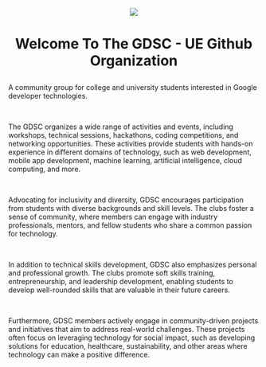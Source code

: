 <p align = center><img src = 'https://scontent.fmnl17-1.fna.fbcdn.net/v/t39.30808-6/307363323_117078711131433_903154364282393764_n.jpg?_nc_cat=101&ccb=1-7&_nc_sid=09cbfe&_nc_eui2=AeFhH9Y3UlN5SbuniB9mX4O-ZJugoLWIF9xkm6CgtYgX3GJRrMdhxu--mc_wzrqzp_-l2zSZQQuk781VaRScua9j&_nc_ohc=7Cmv-zBT1WMAX9H_amr&_nc_ht=scontent.fmnl17-1.fna&oh=00_AfB5hu6NLrBi-PO1TCuTS562IEJQC2xu3d60V1TPmaLisA&oe=647E3420'></p>

# <p align=center>Welcome To The GDSC - UE Github Organization</p>

A community group for college and university students interested in Google developer technologies.

<br/>

The GDSC organizes a wide range of activities and events, including workshops, technical sessions, hackathons, coding competitions, and networking opportunities. 
These activities provide students with hands-on experience in different domains of technology, such as web development, mobile app development, machine learning, artificial intelligence, cloud computing, and more.

<br/>

Advocating for inclusivity and diversity, GDSC encourages participation from students with diverse backgrounds and skill levels. 
The clubs foster a sense of community, where members can engage with industry professionals, mentors, and fellow students who share a common passion for technology.

<br/>

In addition to technical skills development, GDSC also emphasizes personal and professional growth. 
The clubs promote soft skills training, entrepreneurship, and leadership development, enabling students to develop well-rounded skills that are valuable in their future careers.

<br/>

Furthermore, GDSC members actively engage in community-driven projects and initiatives that aim to address real-world challenges. These projects often focus on leveraging technology for social impact, such as developing solutions for education, healthcare, sustainability, and other areas where technology can make a positive difference.
